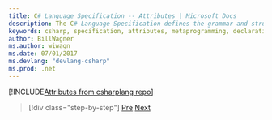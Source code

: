 ```yaml
---
title: C# Language Specification -- Attributes | Microsoft Docs 
description: The C# Language Specification defines the grammar and structure for the C# language. This section defines attributes, which are metaprogramming concepts that annotate other language elements.
keywords: csharp, specification, attributes, metaprogramming, declarative
author: BillWagner
ms.author: wiwagn
ms.date: 07/01/2017
ms.devlang: "devlang-csharp"
ms.prod: .net
---
```


<!-- The lexical structure is pulled in from the CSharp lang repo. If you want
to edit or make pull requests, see this link: https://github.com/dotnet/csharplang/blob/master/spec/attributes.md -->

[!INCLUDE[Attributes from csharplang repo](../../../../_csharplang/spec/attributes.md)]

>[!div class="step-by-step"]
[Pre](exceptions.md)
[Next](unsafe-code.md)
